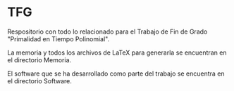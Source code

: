 TFG
===

Respositorio con todo lo relacionado para el Trabajo de Fin de Grado "Primalidad en Tiempo Polinomial".

La memoria y todos los archivos de LaTeX para generarla se encuentran en el directorio Memoria.

El software que se ha desarrollado como parte del trabajo se encuentra en el directorio Software.

